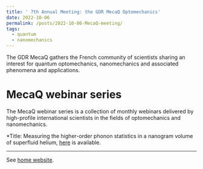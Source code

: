 ```yaml
---
title: ' 7th Annual Meeting: the GDR MecaQ Optomechanics'
date: 2022-10-06
permalink: /posts/2022-10-06-MecaQ-meeting/
tags:
  - quantum
  - nanomechanics
---
```


The GDR MecaQ gathers the French community of scientists sharing an interest for quantum optomechanics, nanomechanics and associated phenomena and applications.

# MecaQ webinar series
The MecaQ webinar series is a collection of monthly webinars delivered by high-profile international scientists in the fields of optomechanics and nanomechanics.

*Title: Measuring the higher-order phonon statistics in a nanogram volume of superfluid helium, [here](https://www.youtube.com/watch?v=1FjmSGtnTEc&t=575s) is available.

------

See [home website](http://www.lkb.upmc.fr/gdr-meca-q/).
